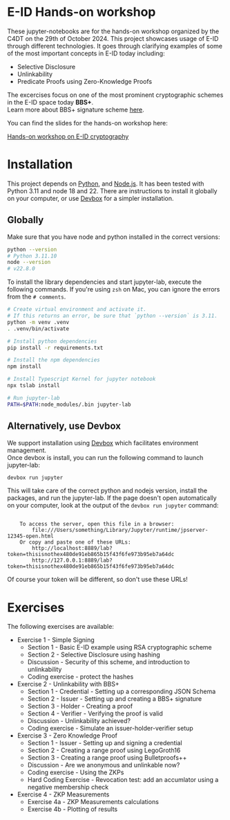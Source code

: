 # E-ID Hands-on workshop

These jupyter-notebooks are for the hands-on workshop organized by the C4DT on the
29th of October 2024.
This project showcases usage of E-ID through different technologies. 
It goes through clarifying examples of some of the most important concepts in E-ID today including:

- Selective Disclosure
- Unlinkability
- Predicate Proofs using Zero-Knowledge Proofs

The excercises focus on one of the most prominent cryptographic schemes in the E-ID space today **BBS+**.  
Learn more about BBS+ signature scheme [here](https://identity.foundation/bbs-signature/draft-irtf-cfrg-bbs-signatures.html).

You can find the slides for the hands-on workshop here:

[Hands-on workshop on E-ID cryptography](./E-ID_slides_v1.0.pdf)

# Installation

This project depends on [Python](https://www.python.org/), and [Node.js](https://nodejs.org/en).
It has been tested with Python 3.11 and node 18 and 22.
There are instructions to install it globally on your computer, or use 
[Devbox](https://www.jetify.com/devbox/docs/quickstart/)
for a simpler installation.

## Globally

Make sure that you have node and python installed in the correct versions:

```bash
python --version
# Python 3.11.10
node --version
# v22.8.0
```

To install the library dependencies and start jupyter-lab, execute the following commands.
If you're using `zsh` on Mac, you can ignore the errors from the `# comments`.

```bash
# Create virtual environment and activate it.
# If this returns an error, be sure that `python --version` is 3.11.
python -m venv .venv
. .venv/bin/activate

# Install python dependencies
pip install -r requirements.txt

# Install the npm dependencies
npm install

# Install Typescript Kernel for jupyter notebook
npx tslab install

# Run jupyter-lab
PATH=$PATH:node_modules/.bin jupyter-lab
```

## Alternatively, use Devbox

We support installation using [Devbox](https://www.jetify.com/devbox/docs/quickstart/) which facilitates environment management.  
Once devbox is install, you can run the following command to launch jupyter-lab:

```bash
devbox run jupyter
```

This will take care of the correct python and nodejs version, install the packages, and run
the jupyter-lab.
If the page doesn't open automatically on your computer, look at the output of the `devbox run jupyter` command:

```
    
    To access the server, open this file in a browser:
        file:///Users/something/Library/Jupyter/runtime/jpserver-12345-open.html
    Or copy and paste one of these URLs:
        http://localhost:8889/lab?token=thisisnothex480de91eb865b15f43f6fe973b95eb7a64dc
        http://127.0.0.1:8889/lab?token=thisisnothex480de91eb865b15f43f6fe973b95eb7a64dc
```

Of course your token will be different, so don't use these URLs!

# Exercises

The following exercises are available:

- Exercise 1 - Simple Signing
  - Section 1 - Basic E-ID example using RSA cryptographic scheme
  - Section 2 - Selective Disclosure using hashing
  - Discussion - Security of this scheme, and introduction to unlinkability
  - Coding exercise - protect the hashes
- Exercise 2 - Unlinkability with BBS+
  - Section 1 - Credential - Setting up a corresponding JSON Schema
  - Section 2 - Issuer - Setting up and creating a BBS+ signature
  - Section 3 - Holder - Creating a proof
  - Section 4 - Verifier - Verifying the proof is valid
  - Discussion - Unlinkability achieved?
  - Coding exercise - Simulate an issuer-holder-verifier setup
- Exercise 3 - Zero Knowledge Proof
  - Section 1 - Issuer - Setting up and signing a credential
  - Section 2 - Creating a range proof using LegoGroth16
  - Section 3 - Creating a range proof using Bulletproofs++
  - Discussion - Are we anonymous and unlinkable now?
  - Coding exercise - Using the ZKPs
  - Hard Coding Exercise - Revocation test: add an accumlator using a negative membership check
- Exercise 4 - ZKP Measurements
  - Exercise 4a - ZKP Measurements calculations
  - Exercise 4b - Plotting of results
